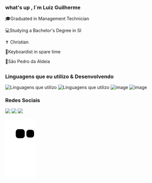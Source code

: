 ### what's up , I´m  Luiz Guilherme 

🎓Graduated in Management Technician

💻Studying a Bachelor's Degree in SI

✝ Christian

🎹Keyboardist in spare time

📍São Pedro da Aldeia




##
  ### Linguagens que eu utilizo & Desenvolvendo 
   
  ![Linguagens que utilizo](https://img.shields.io/badge/Ruby-CC342D?style=for-the-badge&logo=ruby&logoColor=white)
  ![Linguagens que utilizo](https://img.shields.io/badge/C%2B%2B-00599C?style=for-the-badge&logo=c%2B%2B&logoColor=white)
  ![image](https://img.shields.io/badge/HTML-239120?style=for-the-badge&logo=html5&logoColor=white)
  ![image](https://img.shields.io/badge/CSS-239120?&style=for-the-badge&logo=css3&logoColor=white)
  

  ### Redes Sociais
  <div>
     <a href="https://instagram.com/luiz_guilh3rme" target="_blank"><img src="https://img.shields.io/badge/-Instagram-%23E4405F?style=for-the-badge&logo=instagram&logoColor=white" target="_blank"></a>
    <a href = "mailto:luizguilhermecb99@gmail.com"><img src="https://img.shields.io/badge/-Gmail-%23333?style=for-the-badge&logo=gmail&logoColor=white" target="_blank"></a>
  <a href="https://www.linkedin.com/in/luiz-guilherme-a7805220a" target="_blank"><img src="https://img.shields.io/badge/-LinkedIn-%230077B5?style=for-the-badge&logo=linkedin&logoColor=white" target="_blank"></a> 
  </div>
    
  ![Snake animation](https://github.com/LuizGuilhermecb99/LuizGuilhermecb99/blob/output/github-contribution-grid-snake.svg)
    
  
     
   
  


